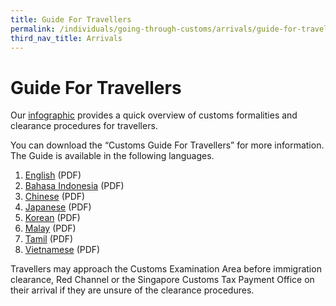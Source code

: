 ```yaml
---
title: Guide For Travellers
permalink: /individuals/going-through-customs/arrivals/guide-for-travellers/
third_nav_title: Arrivals
---
```

# Guide For Travellers 

Our [infographic](/files/individuals/Simple_Infographic_v2.pdf) provides a quick overview of customs formalities and clearance procedures for travellers.

You can download the “Customs Guide For Travellers” for more information. The Guide is available in the following languages.

1)	[English](/files/individuals/Guide-To-Travellers-English-2022.pdf) (PDF)<br>
2)	[Bahasa Indonesia](/files/individuals/Guide-To-Travellers-Bahasa-Indonesia-2022.pdf) (PDF)<br>
3)	[Chinese](/files/individuals/Guide-To-Travellers-Chinese-2022.pdf) (PDF)<br>
4)	[Japanese](/files/individuals/Guide-To-Travellers-Japanese-2022.pdf) (PDF)<br>
5)	[Korean](/files/individuals/Guide-To-Travellers-Korean-2022.pdf) (PDF)<br>
6)	[Malay](/files/individuals/Guide-To-Travellers-Malay-2022.pdf) (PDF)<br>
7)	[Tamil](/files/individuals/Guide-To-Travellers-Tamil-2022.pdf) (PDF)<br>
8)	[Vietnamese](/files/individuals/Guide-To-Travellers-Vietnamese-2022.pdf) (PDF)<br>

Travellers may approach the Customs Examination Area before immigration clearance, Red Channel or the Singapore Customs Tax Payment Office on their arrival if they are unsure of the clearance procedures.